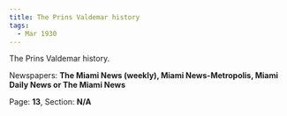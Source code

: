```yaml
---  
title: The Prins Valdemar history  
tags:  
  - Mar 1930  
---  
```

  
The Prins Valdemar history.  
  
Newspapers: **The Miami News (weekly), Miami News-Metropolis, Miami Daily News or The Miami News**  
  
Page: **13**, Section: **N/A** 
